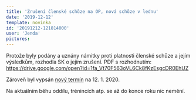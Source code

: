 ```yaml
---
title: 'Zrušení členské schůze na OP, nová schůze v lednu'
date: '2019-12-12'
template: novinka
id: '20191212-121814000'
user: 'Jenda'
pictures:
---
```

Protože byly podány a uznány námitky proti platnosti členské schůze a jejím výsledkům, rozhodla SK o jejím zrušení. PDF s rozhodnutím: https://drive.google.com/open?id=1fa_Vt70F563oVL6Ck8fKzEsgcDR0EhUZ

Zároveň byl vypsán [nový termín](https://drive.google.com/open) na 12. 1. 2020.

Na aktuálním běhu oddílu, trénincích atp. se až do konce roku nic nemění.
